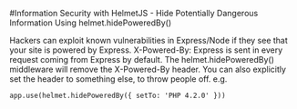 #Information Security with HelmetJS - Hide Potentially Dangerous Information Using helmet.hidePoweredBy()

Hackers can exploit known vulnerabilities in Express/Node if they see that your site is powered by Express. X-Powered-By: Express is sent in every request coming from Express by default. The helmet.hidePoweredBy() middleware will remove the X-Powered-By header. You can also explicitly set the header to something else, to throw people off. e.g.

    app.use(helmet.hidePoweredBy({ setTo: 'PHP 4.2.0' }))
